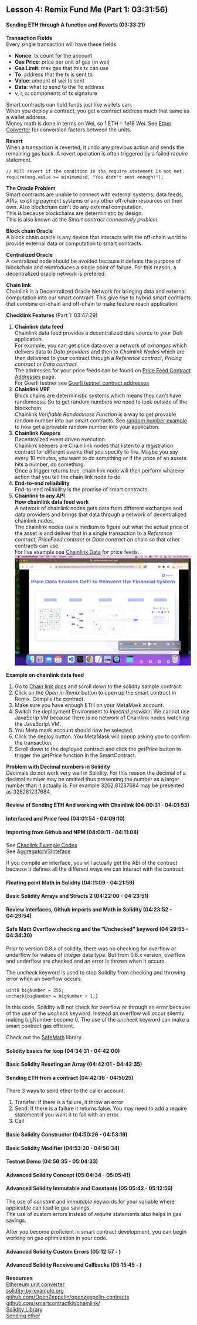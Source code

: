 ## Lesson 4: Remix Fund Me (Part 1: 03:31:56)
#### Sending ETH through A function and Reverts  (03:33:21)
__Transaction Fields__   
Every single transaction will have these fields
* __Nonce__: tx count for the account
* __Gas Price__: price per unit of gas (in wei)
* __Gas Limit__: max gas that this tx can use
* __To__: address that the tx is sent to
* __Value__: amount of wei to sent
* __Data__: what to send to the To address
* v, r, s: components of tx signature  

Smart contracts can hold funds just like wallets can.   
When you deploy a contract, you get a contract address much that same as a wallet address.   
Money math is done in terms on Wei, so 1 ETH = 1e18 Wei. See [Ether Converter](eth-converter.com) for conversion factors between the units.   

__Revert__  
When a transaction is reverted, it undo any previous action and sends the remaining gas back. A revert operation is often triggered by a failed _require_ statement.  
```
// Will revert if the condition in the require statement is not met.
require(msg.value >= minimumUsd, "You didn't sent enough!");
```  

__The Oracle Problem__  
Smart contracts are unable to connect with external systems, data feeds, APIs, existing payment systems or any other off-chain resources on their own. Also blockchain can't do any external computation.  
This is because blockchains are deterministic by design.   
This is also known as the _Smart contract connectivity problem_.  

__Block chain Oracle__   
A block chain oracle is any device that interacts with the off-chain world to provide external data or computation to smart contracts.

__Centralized Oracle__  
A centralized node should be avoided because it defeats the purpose of blockchain and reintroduces a single point of failure. For this reason, a decentralized oracle network is prefered.

__Chain link__   
Chainlink is a Decentralized Oracle Network for bringing data and external computation into our smart contract. This give rise to hybrid smart contracts that combine on-chain and off-chain to make feature reach application.

__Checklink Features__  (Part 1: 03:47:29)
1. __Chainlink data feed__  
Chainlink data feed provides a decentralized data source to your Defi application.  
For example, you can get price data over a network of _exhanges_ which delivers data to _Data providers_ and then to _Chainlink Nodes_ which are then delivered to your contract through a _Reference contract_, _Pricing contract_ or _Data contract_.   
The addresses for your price feeds can be found on [Price Feed Contract Addresses](https://docs.chain.link/data-feeds/price-feeds/addresses) page.  
For Goerli testnet see [Goerli testnet contract addresses](https://docs.chain.link/data-feeds/price-feeds/addresses?network=ethereum#Goerli%20Testnet)
2. __Chainlink VRF__  
Block chains are deterministic systems which means they can't have randomness.  So to get random numbers we need to look outside of the blockchain.  
Chainlink _Verifiable Randomness Function_ is a way to get provable random number into our smart contracts.  See [random number example](https://docs.chain.link/vrf/v2/subscription/examples/get-a-random-number) to how get a provable random number into your application.  
3. __Chainlink Keepers__   
Decentralized event driven execution.  
Chainlink keepers are Chain link nodes that listen to a registration contract for different events that you specify to fire.  Maybe you say every 10 minutes, you want to do something or if the price of an assets hits a number, do something.   
Once a trigger returns true, chain link node will then perform whatever action that you tell the chain link node to do.  
4. __End-to-end reliaibility__  
End-to-end reliability is the promise of smart contracts.  
5. __Chainlink  to any API__   
__How chainlink data feed work__  
A network of chainlink nodes gets data from different exchanges and data providers and brings that data through a network of decentralized chainlink nodes.   
The chainlink nodes use a medium to figure out what the actual price of the asset is and deliver that in a single transaction to a _Reference contract_, _PriceFeed contract_ or  _Data contract_ on chain so that other contracts can use.  
For live example see [Chainlink Data](https://data.chain.link) for price feeds.   
![chain link](chainlink-data-feed.png)  

__Example on chainlink data feed__   
1. Go to [Chain link docs](https://docs.chain.link/data-feeds/using-data-feeds) and scroll down to the solidity sample contract.  
2. Click on the _Open in Remix_ button to open up the smart contract in Remix. Compile the contract.
3. Make sure you have enough ETH on your MetaMask account.  
4. Switch the deployment Environment to _Injected provider_. We cannot use JavaScrip VM because there is no network of Chainlink nodes watching the JavaScript VM.
5. You Meta mask account should now be selected.
6. Click the deploy button. You MetaMask will popup asking you to confirm the transaction.  
7. Scroll down to the deployed contract and click the _getPrice_ button to trigger the _getPrice_ function in the SmartContract.  

__Problem with Decimal numbers in Solidity__   
Decimals do not work very well in Solidity. For this reason the decimal of a decimal number may be omitted thus presenting the number as a larger number than it actually is. For example 3262.81237684 may be presented as 326281237684.  


#### Review of Sending ETH And working with Chainlink (04:00:31 - 04:01:53)  

#### Interfaced and Price feed (04:01:54 - 04:09:10)

#### Importing from Github and NPM (04:09:11 - 04:11:08)
See [Chanlink Example Codes](https://github.com/smartcontractkit/chainlink)  
See [AggregatorV3Inteface](https://github.com/smartcontractkit/chainlink/blob/develop/contracts/src/v0.8/interfaces/AggregatorV3Interface.sol)   

If you compile an interface, you will actually get the ABI of the contract because it defines all the different ways we can interact with the contract.

#### Floating point Math in Solidity (04:11:09 - 04:21:59)  

#### Basic Solidity Arrays and Structs 2 (04:22:00 - 04:23:51)  

#### Review Interfaces, Github imports and Math in Solidity (04:23:52 - 04:29:54)

#### Safe Math Overflow checking and the "Unchecked" keyword (04:29:55 - 04:34:30)
Prior to version 0.8.x of solidity, there was no checking for overflow or underflow for values of integer data type. But from 0.8.x version, overflow and underflow are checked and an error is thrown when it occurs.  

The _uncheck_ keyword is used to stop Solidity from checking and throwing error when an overflow occurs.
```
uint8 bigNumber = 255;
uncheck{bigNumber = bigNumber + 1;}
```
In this code, Solidity will not check for overflow or through an error because of the use of the _uncheck_ keyword. Instead an overflow will occur silently making bigNumber become 0.
The use of the _uncheck_ keyword can make a smart contract gas efficient.  

Check out the [SafeMath](https://github.com/OpenZeppelin/openzeppelin-contracts/blob/master/contracts/utils/math/SafeMath.sol) library.  

#### Solidity basics for loop (04:34:31 - 04:42:00)

#### Basic Solidity Reseting an Array (04:42:01 - 04:42:35)

#### Sending ETH from a contract (04:42:36 - 04:5025)
There 3 ways to send ether to the caller account.
1. Transfer: If there is a failure, it throw an error
2. Send: If there is a failure it returns false. You may need to add a require statement if you want it to fail with an error.  
3. Call

#### Basic Solidity Constructor (04:50:26 - 04:53:19)

#### Basic Solidity Modifier (04:53:20 - 04:56:34)

#### Testnet Demo (04:56:35 - 05:04:33)

#### Advanced Solidity Concept (05:04:34 - 05:05:41)

#### Advanced Solidity Immutable and Constants (05:05:42 - 05:12:56)
The use of _constant_ and _immutable_ keywords for your variable where applicable can lead to gas savings.   
The use of custom errors instead of _require_ statements also helps in gas savings.  

After you become proficient in smart contract development, you can begin working on gas optimization in your code.

#### Advanced Solidity Custom Errors (05:12:57 - )

#### Advanced Solidity Receive and Callbacks (05:15:45 - )
__Resources__  
[Ethereum unit converter](https://eth-converter.com)   
[solidity-by-example.org](https://solidity-by-example.org/)  
[github.com/OpenZeppelin/openzeppelin-contracts](https://github.com/OpenZeppelin/openzeppelin-contracts)  
[github.com/smartcontractkit/chainlink/](https://github.com/smartcontractkit/chainlink/)   
[Solidity Library](https://solidity-by-example.org/library/)  
[Sending ether](https://solidity-by-example.org/sending-ether/)   
